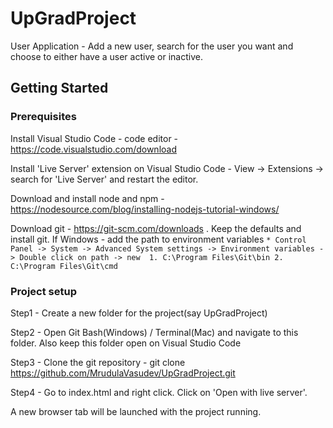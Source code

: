 # UpGradProject
User Application - Add a new user, search for the user you want and choose to either have a user active or inactive.

## Getting Started

### Prerequisites

Install Visual Studio Code - code editor - https://code.visualstudio.com/download

Install 'Live Server' extension on Visual Studio Code - View -> Extensions -> search for 'Live Server' and restart the editor.

Download and install node and npm  - https://nodesource.com/blog/installing-nodejs-tutorial-windows/

Download git - https://git-scm.com/downloads . Keep the defaults and install git.
If Windows - add the path to environment variables
    ``` * Control Panel -> System -> Advanced System settings -> Environment variables -> Double click on path -> new 
        1. C:\Program Files\Git\bin
        2. C:\Program Files\Git\cmd
    ```
### Project setup

Step1 - Create a new folder for the project(say UpGradProject)

Step2 - Open Git Bash(Windows) / Terminal(Mac) and navigate to this folder. Also keep this folder open on Visual Studio Code

Step3 - Clone the git repository - git clone https://github.com/MrudulaVasudev/UpGradProject.git

Step4 - Go to index.html and right click. Click on 'Open with live server'.

A new browser tab will be launched with the project running.

